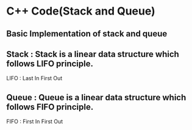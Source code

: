 # C++ Code(Stack and Queue)

## Basic Implementation of stack and queue

## Stack : Stack is a linear data structure which follows LIFO principle.
LIFO : Last In First Out

## Queue : Queue is a linear data structure which follows FIFO principle.
FIFO : First In First Out
         

